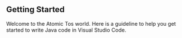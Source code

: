 ## Getting Started

Welcome to the Atomic Tos world. Here is a guideline to help you get started to write Java code in Visual Studio Code.



